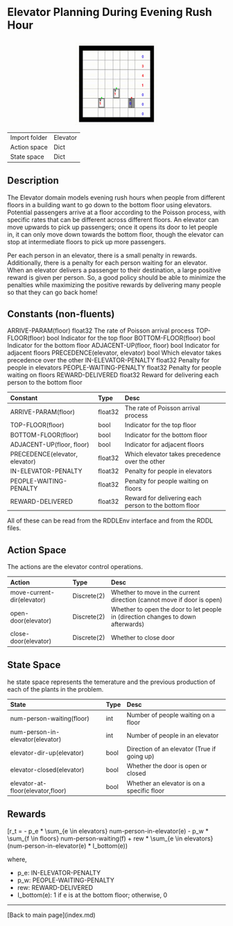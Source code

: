 <p style="font-size:25px;text-align:left"><b>Elevator Planning During Evening Rush Hour</b></p>

<div style="width:100%;text-align:center;">
  <a href="images/elevator2.gif">
    <img src="images/elevator2.gif" height="190" width="190" />
  </a>
</div>

|       |      |
|:------------------|:------------|
| Import folder     | Elevator  |
| Action space      | Dict        |
| State space       | Dict        |



## Description

The Elevator domain models evening rush hours when people from different floors in a building want to go down to the bottom floor using elevators. 
Potential passengers arrive at a floor according to the Poisson process, with specific rates that can be different across different floors. 
An elevator can move upwards to pick up passengers; once it opens its door to let people in, it can only move down towards the bottom floor,
though the elevator can stop at intermediate floors to pick up more passengers.

Per each person in an elevator, there is a small penalty in rewards.  Additionally, there is a penalty for each person waiting for an elevator.  
When an elevator delivers a passenger to their destination, a large positive reward is given per person. 
So, a good policy should be able to minimize the penalties while maximizing the positive rewards by delivering many people so that they can go back home!

## Constants (non-fluents)

ARRIVE-PARAM(floor) float32 The rate of Poisson arrival process
TOP-FLOOR(floor) bool Indicator for the top floor
BOTTOM-FLOOR(floor) bool Indicator for the bottom floor
ADJACENT-UP(floor, floor) bool Indicator for adjacent floors
PRECEDENCE(elevator, elevator) bool Which elevator takes precedence over the other
IN-ELEVATOR-PENALTY float32 Penalty for people in elevators
PEOPLE-WAITING-PENALTY float32 Penalty for people waiting on floors
REWARD-DELIVERED float32 Reward for delivering each person to the bottom floor


| Constant                       | Type             |  Desc                                                    |
|:-------------------------------|:-----------------|:---------------------------------------------------------|
| ARRIVE-PARAM(floor)            | float32          |   The rate of Poisson arrival process                    |
| TOP-FLOOR(floor)               | bool             |   Indicator for the top floor                            |
| BOTTOM-FLOOR(floor)            | bool             |   Indicator for the bottom floor                         |
| ADJACENT-UP(floor, floor)      | bool             |   Indicator for adjacent floors                          |
| PRECEDENCE(elevator, elevator) | float32          |   Which elevator takes precedence over the other         |
| IN-ELEVATOR-PENALTY            | float32          |   Penalty for people in elevators                        |
| PEOPLE-WAITING-PENALTY         | float32          |   Penalty for people waiting on floors                   |
| REWARD-DELIVERED               | float32          |   Reward for delivering each person to the bottom floor  |

All of these can be read from the RDDLEnv interface and from the RDDL files.

## Action Space

The actions are the elevator control operations.

| Action                     | Type             |  Desc                                                                             |
|:---------------------------|:-----------------|:----------------------------------------------------------------------------------|
| move-current-dir(elevator) | Discrete(2)      |  Whether to move in the current direction (cannot move if door is open)           |
| open-door(elevator)        | Discrete(2)      |  Whether to open the door to let people in (direction changes to down afterwards) |
| close-door(elevator)       | Discrete(2)      |  Whether to close door                                                            |


## State Space

he state space represents the temerature and the previous production of each of the plants in the problem.

| State                               | Type         |  Desc                                          |
|:------------------------------------|:-------------|:-----------------------------------------------|
| num-person-waiting(floor)           | int          | Number of people waiting on a floor            |
| num-person-in-elevator(elevator)    | int          | Number of people in an elevator                |
| elevator-dir-up(elevator)           | bool         | Direction of an elevator (True if going up)    |
| elevator-closed(elevator)           | bool         | Whether the door is open or closed             |
| elevator-at-floor(elevator,floor)   | bool         | Whether an elevator is on a specific floor     |               



## Rewards

\[r_t = - p_e * \sum_{e \in elevators} num-person-in-elevator(e) - p_w * \sum_{f \in floors} num-person-waiting(f) + rew * \sum_{e \in elevators} (num-person-in-elevator(e) * I_bottom(e))

where,

- p_e: IN-ELEVATOR-PENALTY
- p_w: PEOPLE-WAITING-PENALTY
- rew: REWARD-DELIVERED
- I_bottom(e): 1 if e is at the bottom floor; otherwise, 0

<!--## References -->


<hr>
[Back to main page](index.md)

